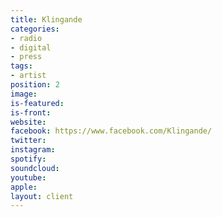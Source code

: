 ```yaml
---
title: Klingande
categories:
- radio
- digital
- press
tags:
- artist
position: 2
image: 
is-featured: 
is-front: 
website: 
facebook: https://www.facebook.com/Klingande/
twitter: 
instagram: 
spotify: 
soundcloud: 
youtube: 
apple: 
layout: client
---
```


